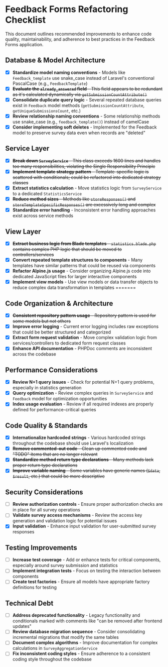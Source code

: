 # Feedback Forms Refactoring Checklist

This document outlines recommended improvements to enhance code quality, maintainability, and adherence to best practices in the Feedback Forms application.

## Database & Model Architecture

- [x] **Standardize model naming conventions** - Models like `Feedback_template` use snake_case instead of Laravel's conventional PascalCase (e.g., `FeedbackTemplate`)
- [x] ~~**Evaluate the `already_answered` field** - This field appears to be redundant as it's calculated dynamically via `getSubmissionCountAttribute()`~~
- [x] **Consolidate duplicate query logic** - Several repeated database queries exist in `Feedback` model methods (`getSubmissionCountAttribute`, `getUniqueSubmissionsCount`, etc.)
- [x] **Review relationship naming conventions** - Some relationship methods use snake_case (e.g., `feedback_template()`) instead of camelCase
- [x] **Consider implementing soft deletes** - Implemented for the Feedback model to preserve survey data even when records are "deleted"

## Service Layer

- [x] ~~**Break down `SurveyService`** - This class exceeds 1600 lines and handles too many responsibilities, violating the Single Responsibility Principle~~
- [x] ~~**Implement template strategy pattern** - Template-specific logic is scattered with conditionals; could be refactored into dedicated strategy classes~~
- [x] **Extract statistics calculation** - Move statistics logic from `SurveyService` to a dedicated `StatisticsService`
- [x] ~~**Reduce method sizes** - Methods like `storeResponses()` and `storeTemplateSpecificResponses()` are excessively long and complex~~
- [x] **Standardize error handling** - Inconsistent error handling approaches exist across service methods

## View Layer

- [x] ~~**Extract business logic from Blade templates** - `statistics.blade.php` contains complex PHP logic that should be moved to controllers/services~~
- [x] **Convert repeated template structures to components** - Many templates have similar patterns that could be reused via components
- [x] **Refactor Alpine.js usage** - Consider organizing Alpine.js code into dedicated JavaScript files for larger interactive components
- [x] **Implement view models** - Use view models or data transfer objects to reduce complex data transformation in templates
=======

## Code Organization & Architecture

- [x] ~~**Consistent repository pattern usage** - Repository pattern is used for some models but not others~~
- [x] **Improve error logging** - Current error logging includes raw exceptions that could be better structured and categorized
- [x] **Extract form request validation** - Move complex validation logic from services/controllers to dedicated form request classes
- [x] **Enhance API documentation** - PHPDoc comments are inconsistent across the codebase

## Performance Considerations

- [x] **Review N+1 query issues** - Check for potential N+1 query problems, especially in statistics generation
- [x] **Query optimization** - Review complex queries in `SurveyService` and `Feedback` model for optimization opportunities
- [x] **Index usage evaluation** - Review if all required indexes are properly defined for performance-critical queries

## Code Quality & Standards

- [x] **Internationalize hardcoded strings** - Various hardcoded strings throughout the codebase should use Laravel's localization
- [x] ~~**Remove commented-out code** - Clean up commented code and "TODO" items that are no longer relevant~~
- [x] ~~**Standardize method return type declarations** - Many methods lack proper return type declarations~~
- [x] ~~**Improve variable naming** - Some variables have generic names (`$data`, `$result`, etc.) that could be more descriptive~~

## Security Considerations

- [ ] **Review authorization controls** - Ensure proper authorization checks are in place for all survey operations
- [ ] **Validate survey access mechanisms** - Review the access key generation and validation logic for potential issues
- [x] **Input validation** - Enhance input validation for user-submitted survey responses

## Testing Improvements

- [ ] **Increase test coverage** - Add or enhance tests for critical components, especially around survey submission and statistics
- [ ] **Implement integration tests** - Focus on testing the interaction between components
- [ ] **Create test factories** - Ensure all models have appropriate factory definitions for testing

## Technical Debt

- [ ] **Address deprecated functionality** - Legacy functionality and conditionals marked with comments like "can be removed after frontend updates"
- [ ] **Review database migration sequence** - Consider consolidating incremental migrations that modify the same tables
- [ ] **Document complex algorithms** - Improve documentation for complex calculations in `SurveyAggregationService`
- [ ] **Fix inconsistent coding styles** - Ensure adherence to a consistent coding style throughout the codebase